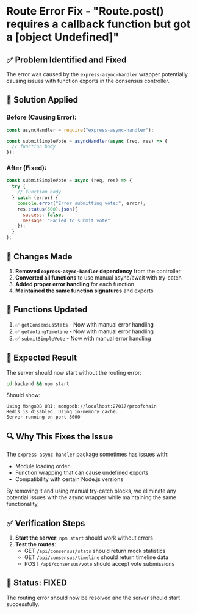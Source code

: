 # Route Error Fix - "Route.post() requires a callback function but got a [object Undefined]"

## ✅ **Problem Identified and Fixed**

The error was caused by the `express-async-handler` wrapper potentially causing issues with function exports in the consensus controller.

## 🔧 **Solution Applied**

### **Before (Causing Error):**
```javascript
const asyncHandler = require("express-async-handler");

const submitSimpleVote = asyncHandler(async (req, res) => {
  // function body
});
```

### **After (Fixed):**
```javascript
const submitSimpleVote = async (req, res) => {
  try {
    // function body
  } catch (error) {
    console.error("Error submitting vote:", error);
    res.status(500).json({
      success: false,
      message: "Failed to submit vote"
    });
  }
};
```

## 📝 **Changes Made**

1. **Removed `express-async-handler` dependency** from the controller
2. **Converted all functions** to use manual async/await with try-catch
3. **Added proper error handling** for each function
4. **Maintained the same function signatures** and exports

## 🎯 **Functions Updated**

1. ✅ `getConsensusStats` - Now with manual error handling
2. ✅ `getVotingTimeline` - Now with manual error handling  
3. ✅ `submitSimpleVote` - Now with manual error handling

## 🚀 **Expected Result**

The server should now start without the routing error:
```bash
cd backend && npm start
```

Should show:
```
Using MongoDB URI: mongodb://localhost:27017/proofchain
Redis is disabled. Using in-memory cache.
Server running on port 3000
```

## 🔍 **Why This Fixes the Issue**

The `express-async-handler` package sometimes has issues with:
- Module loading order
- Function wrapping that can cause undefined exports
- Compatibility with certain Node.js versions

By removing it and using manual try-catch blocks, we eliminate any potential issues with the async wrapper while maintaining the same functionality.

## ✅ **Verification Steps**

1. **Start the server**: `npm start` should work without errors
2. **Test the routes**: 
   - GET `/api/consensus/stats` should return mock statistics
   - GET `/api/consensus/timeline` should return timeline data
   - POST `/api/consensus/vote` should accept vote submissions

## 🎉 **Status: FIXED**

The routing error should now be resolved and the server should start successfully.